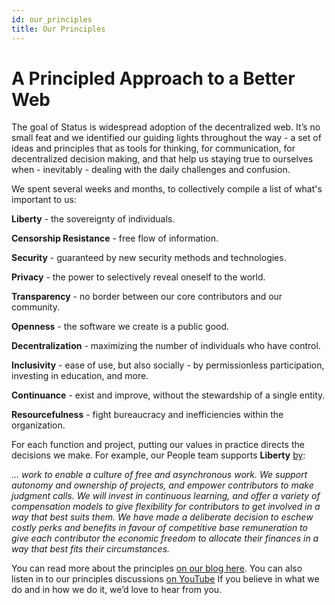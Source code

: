 ```yaml
---
id: our_principles
title: Our Principles
---
```


# A Principled Approach to a Better Web

The goal of Status is widespread adoption of the decentralized web. It’s no small feat and we identified our guiding lights throughout the way -  a set of ideas and principles that as tools for thinking, for communication, for decentralized decision making, and that help us staying true to ourselves when - inevitably - dealing with the daily challenges and confusion.

We spent several weeks and months, to collectively compile a list of what's important to us:

**Liberty** - the sovereignty of individuals.

**Censorship Resistance** - free flow of information.

**Security** - guaranteed by new security methods and technologies.

**Privacy** - the power to selectively reveal oneself to the world.

**Transparency** - no border between our core contributors and our community.

**Openness** - the software we create is a public good.

**Decentralization** - maximizing the number of individuals who have control.

**Inclusivity** -  ease of use, but also socially - by permissionless participation, investing in education, and more.

**Continuance** -  exist and improve, without the stewardship of a single entity.

**Resourcefulness** - fight bureaucracy and inefficiencies within the organization.

For each function and project, putting our values in practice directs the decisions we make. For example, our People team supports **Liberty** [by](https://people-ops.status.im/applying-our-principles-to-people-ops/):

*... work to enable a culture of free and asynchronous work. We support autonomy and ownership of projects, and empower contributors to make judgment calls. We will invest in continuous learning, and offer a variety of compensation models to give flexibility for contributors to get involved in a way that best suits them. 
We have made a deliberate decision to eschew costly perks and benefits in favour of competitive base remuneration to give each contributor the economic freedom to allocate their finances in a way that best fits their circumstances.*



You can read more about the principles [on our blog here](https://our.status.im/our-principles/). You can also listen in to our principles discussions [on YouTube](https://www.youtube.com/watch?v=18HwQkLWqL4&list=PLbrz7IuP1hriACSQ7furdCUFkcSAJ68F4) If you believe in what we do and in how we do it, we’d love to hear from you. 
